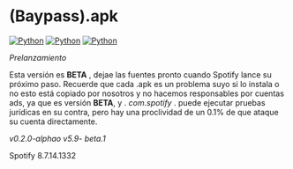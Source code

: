 # (Baypass).apk 
[![Python](https://img.shields.io/badge/-twitter-black?style=flat&logo=twitter&link=https://twitter.com/johnpradooo)](https://twitter.com/johnpradooo)
[![Python](https://img.shields.io/badge/-instagram-Red?style=flat&logo=instagram&link=https://instagram.com/johnpradoo)](https://instagram.com/johnpradoo) 
[![Python](https://img.shields.io/badge/-spotify-black?style=flat&logo=spotify&link=https://open.spotify.com/user/thepradotv)](https://open.spotify.com/user/thepradotv)

*Prelanzamiento*

Esta versión es **BETA** , dejae las fuentes pronto cuando Spotify lance su próximo paso.
Recuerde que cada .apk es un problema suyo si lo instala o no esto está copiado por nosotros y no hacemos responsables por cuentas ads, ya que es versión **BETA**, y . *com.spotify* . puede ejecutar pruebas jurídicas en su contra, pero hay una proclividad de un 0.1% de que ataque su cuenta directamente.

*v0.2.0-alphao v5.9- beta.1* 

Spotify 8.7.14.1332
